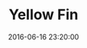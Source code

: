 ---
layout: picture
title:  "Yellow Fin"
date:   2016-06-16 23:20:00
categories: picture
ref: "IMG_3180"
location: "Byron Bay"
dateTaken: "15/06/2016"
camera: "f/1.4 1/500 50mm ISO100"
hidden: true
---